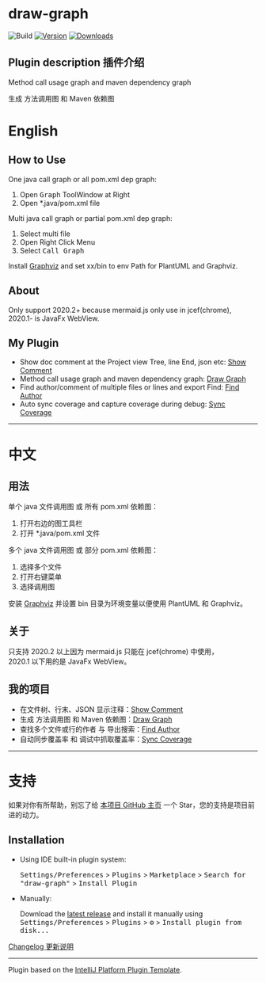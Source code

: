 # draw-graph

![Build](https://github.com/LinWanCen/draw-graph/workflows/Build/badge.svg)
[![Version](https://img.shields.io/jetbrains/plugin/v/21242-draw-graph.svg)](https://plugins.jetbrains.com/plugin/21242-draw-graph)
[![Downloads](https://img.shields.io/jetbrains/plugin/d/21242-draw-graph.svg)](https://plugins.jetbrains.com/plugin/21242-draw-graph)

## Plugin description 插件介绍

<!-- Plugin description -->
Method call usage graph and maven dependency graph

生成 方法调用图 和 Maven 依赖图


# English

## How to Use

One java call graph or all pom.xml dep graph:
1. Open <kbd>Graph</kbd> ToolWindow at Right
2. Open *.java/pom.xml file

Multi java call graph or partial pom.xml dep graph:
1. Select multi file
2. Open Right Click Menu
3. Select <kbd>Call Graph</kbd>

Install [Graphviz] and set xx/bin to env Path for PlantUML and Graphviz.

## About

Only support 2020.2+ because mermaid.js only use in jcef(chrome),  
2020.1- is JavaFx WebView.

## My Plugin
- Show doc comment at the Project view Tree, line End, json etc: [Show Comment]
- Method call usage graph and maven dependency graph: [Draw Graph]
- Find author/comment of multiple files or lines and export Find: [Find Author]
- Auto sync coverage and capture coverage during debug: [Sync Coverage]

---

# 中文

## 用法

单个 java 文件调用图 或 所有 pom.xml 依赖图：
1. 打开右边的<kbd>图</kbd>工具栏
2. 打开 *.java/pom.xml 文件

多个 java 文件调用图 或 部分 pom.xml 依赖图：
1. 选择多个文件
2. 打开右键菜单
3. 选择<kbd>调用图</kbd>

安装 [Graphviz] 并设置 bin 目录为环境变量以便使用 PlantUML 和 Graphviz。

## 关于

只支持 2020.2 以上因为 mermaid.js 只能在 jcef(chrome) 中使用，  
2020.1 以下用的是 JavaFx WebView。

## 我的项目
- 在文件树、行末、JSON 显示注释：[Show Comment]
- 生成 方法调用图 和 Maven 依赖图：[Draw Graph]
- 查找多个文件或行的作者 与 导出搜索：[Find Author]
- 自动同步覆盖率 和 调试中抓取覆盖率：[Sync Coverage]

---

# 支持

如果对你有所帮助，别忘了给 [本项目 GitHub 主页][Draw Graph GitHub] 一个 Star，您的支持是项目前进的动力。

[Graphviz]: https://graphviz.org/download/
[Show Comment]: https://plugins.jetbrains.com/plugin/18553-show-comment
[Draw Graph]: https://plugins.jetbrains.com/plugin/21242-draw-graph
[Find Author]: https://plugins.jetbrains.com/plugin/20557-find-author
[Sync Coverage]: https://plugins.jetbrains.com/plugin/20780-sync-coverage
[Draw Graph GitHub]: https://github.com/LinWanCen/draw-graph

<!-- Plugin description end -->

## Installation

- Using IDE built-in plugin system:
  
  <kbd>Settings/Preferences</kbd> > <kbd>Plugins</kbd> > <kbd>Marketplace</kbd> > <kbd>Search for "draw-graph"</kbd> >
  <kbd>Install Plugin</kbd>
  
- Manually:

  Download the [latest release](https://github.com/LinWanCen/draw-graph/releases/latest) and install it manually using
  <kbd>Settings/Preferences</kbd> > <kbd>Plugins</kbd> > <kbd>⚙️</kbd> > <kbd>Install plugin from disk...</kbd>

[Changelog 更新说明](CHANGELOG.md)

---
Plugin based on the [IntelliJ Platform Plugin Template][template].

[template]: https://github.com/JetBrains/intellij-platform-plugin-template